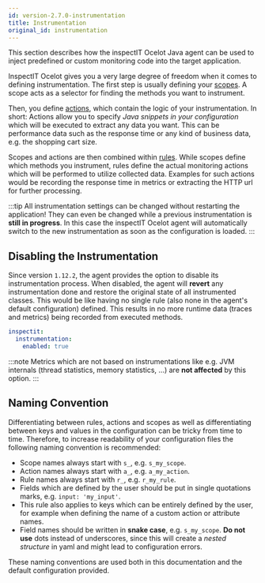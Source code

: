 ```yaml
---
id: version-2.7.0-instrumentation
title: Instrumentation
original_id: instrumentation
---
```

This section describes how the inspectIT Ocelot Java agent can be used to inject predefined or custom monitoring code into the target application.

InspectIT Ocelot gives you a very large degree of freedom when it comes to defining instrumentation.
The first step is usually defining your [scopes](instrumentation/scopes.md). A scope acts as a selector for finding the methods you want to instrument.

Then, you define [actions](instrumentation/actions.md), which contain the logic of your instrumentation.
In short: Actions allow you to specify _Java snippets in your configuration_ which will be executed to extract
any data you want. This can be performance data such as the response time or any kind of business data,
e.g. the shopping cart size.

Scopes and actions are then combined within [rules](instrumentation/rules.md). 
While scopes define which methods you instrument, rules define the actual monitoring actions which will be performed
to utilize collected data.
Examples for such actions would be recording the response time in metrics or extracting the HTTP url for further processing.

:::tip
All instrumentation settings can be changed without restarting the application!
They can even be changed while a previous instrumentation is **still in progress**. 
In this case the inspectIT Ocelot agent will automatically switch to the new instrumentation as soon as the configuration is loaded.
:::

## Disabling the Instrumentation

Since version `1.12.2`, the agent provides the option to disable its instrumentation process.
When disabled, the agent will **revert** any instrumentation done and restore the original state of all instrumented classes.
This would be like having no single rule (also none in the agent's default configuration) defined.
This results in no more runtime data (traces and metrics) being recorded from executed methods.

```yaml
inspectit:
  instrumentation:
    enabled: true
```

:::note
Metrics which are not based on instrumentations like e.g. JVM internals (thread statistics, memory statistics, ...) are **not affected** by this option.
:::

## Naming Convention
Differentiating between rules, actions and scopes as well as differentiating between keys and values
in the configuration can be tricky from time to time.
Therefore, to increase readability of your configuration files the following naming convention is recommended:

* Scope names always start with `s_`, e.g. `s_my_scope`.
* Action names always start with `a_`, e.g. `a_my_action`.
* Rule names always start with `r_`, e.g. `r_my_rule`.
* Fields which are defined by the user should be put in single quotations marks, e.g. `input: 'my_input'`. 
* This rule also applies to keys which can be entirely defined by the user, for example when defining the name of a 
  custom action or attribute names.
* Field names should be written in **snake case**, e.g. `s_my_scope`. **Do not use** dots instead of underscores, since
  this will create a _nested structure_ in yaml and might lead to configuration errors.

These naming conventions are used both in this documentation and the default configuration provided.
